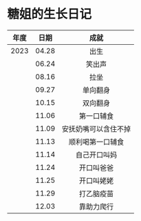# 糖姐的生长日记

| 年度 | 日期  |         成就         |
| :--: | :---: | :------------------: |
| 2023 | 04.28 |         出生         |
|      | 06.24 |        笑出声        |
|      | 08.16 |         拉坐         |
|      | 09.27 |       单向翻身       |
|      | 10.15 |       双向翻身       |
|      | 11.06 |      第一口辅食      |
|      | 11.09 | 安抚奶嘴可以含住不掉 |
|      | 11.13 |   顺利喝第一口辅食   |
|      | 11.14 |     自己开口叫妈     |
|      | 11.24 |      开口叫爸爸      |
|      | 11.25 |      开口叫姥姥      |
|      | 11.29 |      打乙脑疫苗      |
|      | 12.03 |      靠助力爬行      |



